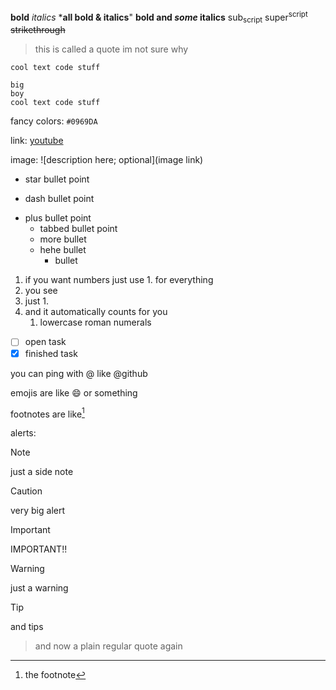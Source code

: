 **bold**
*italics*
***all bold & italics**"
**bold and _some_ italics**
sub<sub>script</sub>
super<sup>script</sup>
~~strikethrough~~

> this is called a quote im not sure why

`cool text code stuff`

```
big
boy
cool text code stuff
```

fancy colors: `#0969DA`

link: [youtube](youtube.com)

image: ![description here; optional](image link)

* star bullet point
- dash bullet point
+ plus bullet point
	* tabbed bullet point
	- more bullet
	+ hehe bullet
		* bullet
1. if you want numbers just use 1. for everything
1. you see
1. just 1.
1. and it automatically counts for you
	1. lowercase roman numerals

- [ ] open task
- [x] finished task

you can ping with @ like @github

emojis are like :smile: or something

footnotes are like[^1]
[^1]:  the footnote

alerts:
> [!NOTE]
> just a side note

> [!CAUTION]
> very big alert

> [!IMPORTANT]
> IMPORTANT!!

> [!WARNING]
> just a warning

> [!TIP]
> and tips

> and now a plain regular quote again
